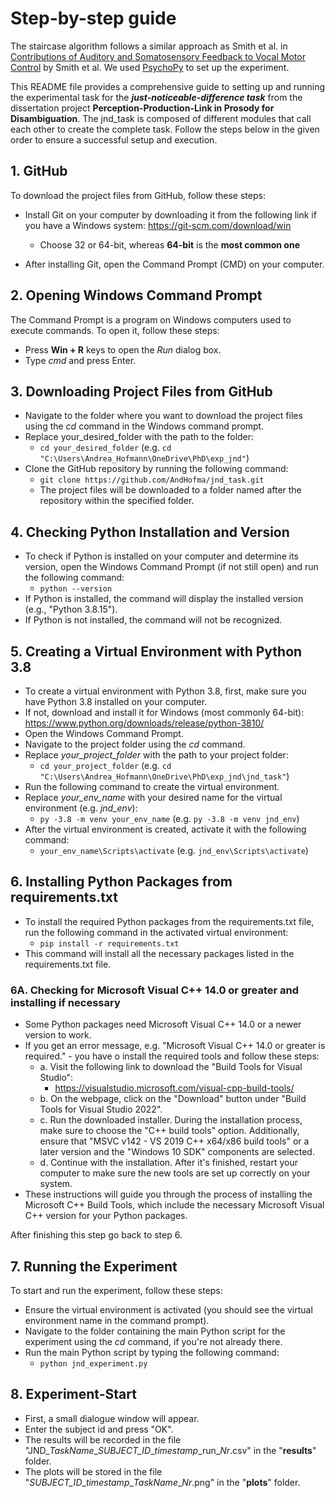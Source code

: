 # Step-by-step guide

The staircase algorithm follows a similar approach as Smith et al. in [Contributions of Auditory and Somatosensory Feedback to Vocal Motor Control](https://pubs.asha.org/doi/full/10.1044/2020_JSLHR-19-00296) by Smith et al. 
We used [PsychoPy](https://www.psychopy.org/) to set up the experiment.

This README file provides a comprehensive guide to setting up and running the experimental task 
for the ***just-noticeable-difference task*** from the dissertation project **Perception-Production-Link in 
Prosody for Disambiguation**.
The jnd_task is composed of different modules that call each other to create the complete task. 
Follow the steps below in the given order to ensure a successful setup and execution.

## 1. GitHub
To download the project files from GitHub, follow these steps:

* Install Git on your computer by downloading it from the following link if you have a Windows system: https://git-scm.com/download/win
  * Choose 32 or 64-bit, whereas **64-bit** is the **most common one**

* After installing Git, open the Command Prompt (CMD) on your computer.

## 2. Opening Windows Command Prompt
The Command Prompt is a program on Windows computers used to execute commands. 
To open it, follow these steps:

* Press **Win + R** keys to open the *Run* dialog box.
* Type *cmd* and press Enter.

## 3. Downloading Project Files from GitHub
* Navigate to the folder where you want to download the project files using the *cd* command in the Windows command prompt. 
* Replace your_desired_folder with the path to the folder:
  * `cd your_desired_folder` (e.g. `cd "C:\Users\Andrea_Hofmann\OneDrive\PhD\exp_jnd"`)
* Clone the GitHub repository by running the following command:
  * `git clone https://github.com/AndHofma/jnd_task.git`
  * The project files will be downloaded to a folder named after the repository within the specified folder.

## 4. Checking Python Installation and Version
* To check if Python is installed on your computer and determine its version, open the Windows Command Prompt (if not still open) and run the following command:
  * `python --version`
* If Python is installed, the command will display the installed version (e.g., "Python 3.8.15"). 
* If Python is not installed, the command will not be recognized.

## 5. Creating a Virtual Environment with Python 3.8
* To create a virtual environment with Python 3.8, first, make sure you have Python 3.8 installed on your computer.
* If not, download and install it for Windows (most commonly 64-bit): https://www.python.org/downloads/release/python-3810/
* Open the Windows Command Prompt.
* Navigate to the project folder using the *cd* command. 
* Replace *your_project_folder* with the path to your project folder:
  * `cd your_project_folder` (e.g. `cd "C:\Users\Andrea_Hofmann\OneDrive\PhD\exp_jnd\jnd_task"`)
* Run the following command to create the virtual environment. 
* Replace *your_env_name* with your desired name for the virtual environment (e.g. *jnd_env*):
  * `py -3.8 -m venv your_env_name` (e.g. `py -3.8 -m venv jnd_env`)
* After the virtual environment is created, activate it with the following command:
  * `your_env_name\Scripts\activate` (e.g. `jnd_env\Scripts\activate`)

## 6. Installing Python Packages from requirements.txt
* To install the required Python packages from the requirements.txt file, run the following command in the activated virtual environment:
  * `pip install -r requirements.txt`
* This command will install all the necessary packages listed in the requirements.txt file.

### 6A. Checking for Microsoft Visual C++ 14.0 or greater and installing if necessary
* Some Python packages need Microsoft Visual C++ 14.0 or a newer version to work.
* If you get an error message, e.g. "Microsoft Visual C++ 14.0 or greater is required." - you have o install the required tools and follow these steps:
  * a. Visit the following link to download the "Build Tools for Visual Studio":
    * https://visualstudio.microsoft.com/visual-cpp-build-tools/
  * b. On the webpage, click on the "Download" button under "Build Tools for Visual Studio 2022".
  * c. Run the downloaded installer. During the installation process, make sure to choose the "C++ build tools" option. Additionally, ensure that "MSVC v142 - VS 2019 C++ x64/x86 build tools" or a later version and the "Windows 10 SDK" components are selected.
  * d. Continue with the installation. After it's finished, restart your computer to make sure the new tools are set up correctly on your system.
* These instructions will guide you through the process of installing the Microsoft C++ Build Tools, which include the necessary Microsoft Visual C++ version for your Python packages.

After finishing this step go back to step 6.

## 7. Running the Experiment
To start and run the experiment, follow these steps:

* Ensure the virtual environment is activated (you should see the virtual environment name in the command prompt).
* Navigate to the folder containing the main Python script for the experiment using the *cd* command, if you're not already there.
* Run the main Python script by typing the following command:
  * `python jnd_experiment.py`

## 8. Experiment-Start
* First, a small dialogue window will appear. 
* Enter the subject id and press "OK". 
* The results will be recorded in the file "JND_*TaskName*\_*SUBJECT_ID*\_*timestamp*\_run_*Nr*.csv" in the "**results**" folder.
* The plots will be stored in the file "*SUBJECT_ID*\_*timestamp*\_*TaskName*\_*Nr*.png" in the "**plots**" folder.
